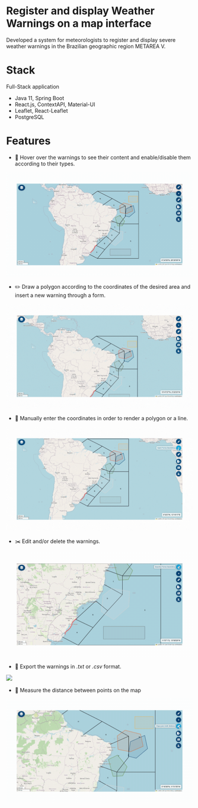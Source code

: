 # Register and display Weather Warnings on a map interface

Developed a system for meteorologists to register and display severe weather warnings in the Brazilian geographic region METAREA V.

 # Stack
Full-Stack application

 * Java 11, Spring Boot
 * React.js, ContextAPI, Material-UI
 * Leaflet, React-Leaflet
 * PostgreSQL

# Features

* :mag_right: Hover over the warnings to see their content and enable/disable them according to their types.

![](https://github.com/EdnardoBarr/weather-warning/blob/main/displaying.gif)

* :pencil2: Draw a polygon according to the coordinates of the desired area and insert a new warning through a form.

![](https://github.com/EdnardoBarr/weather-warning/blob/main/drawing.gif)

* :black_square_button: Manually enter the coordinates in order to render a polygon or a line.

![](https://github.com/EdnardoBarr/weather-warning/blob/main/coordinates.gif)

* :scissors: Edit and/or delete the warnings.

![](https://github.com/EdnardoBarr/weather-warning/blob/main/editing.gif)

* :page_facing_up: Export the warnings in <i>.txt</i> or <i>.csv</i> format.

![](https://github.com/EdnardoBarr/weather-warning/blob/main/exporting.gif)

* :straight_ruler: Measure the distance between points on the map

![](https://github.com/EdnardoBarr/weather-warning/blob/main/measurement.gif)

